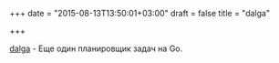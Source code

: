 +++
date = "2015-08-13T13:50:01+03:00"
draft = false
title = "dalga"

+++

<p><a href="https://github.com/cenkalti/dalga">dalga</a>&nbsp;- Еще один планировщик задач на Go.</p>

